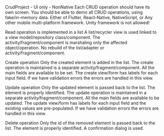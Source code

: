 CrudProject - UI only - NonNative
Each CRUD operation should have its own screen.
You should be able to demo all CRUD operations, using fake/in-memory data.
Either of Flutter, React-Native, NativeScript, or Any other mobile multi-platform framework.
Unity framework is not allowed!

Read operation is implemented in a list
A list/recycler view is used linked to a view model/repository class/component. The activity/fragment/component is marshaling only the affected object/operation. No rebuild of the list/adapter or activity/fragment/component.

Create operation
Only the created element is added in the list. The create operation is maintained is a separate activity/fragment/component. All the main fields are available to be set. The create view/form has labels for each input field. If we have validation errors the errors are handled in this view.

Update operation
Only the updated element is passed back to the list. The element is properly identified. The update operation is maintained in a separate activity/fragment/component. All the main fields are available to be updated. The update view/form has labels for each input field and the existing values are pre-populated. If we have validation errors the errors are handled in this view.

Delete operation
Only the id of the removed element is passed back to the list. The element is properly identified. A confirmation dialog is used.

